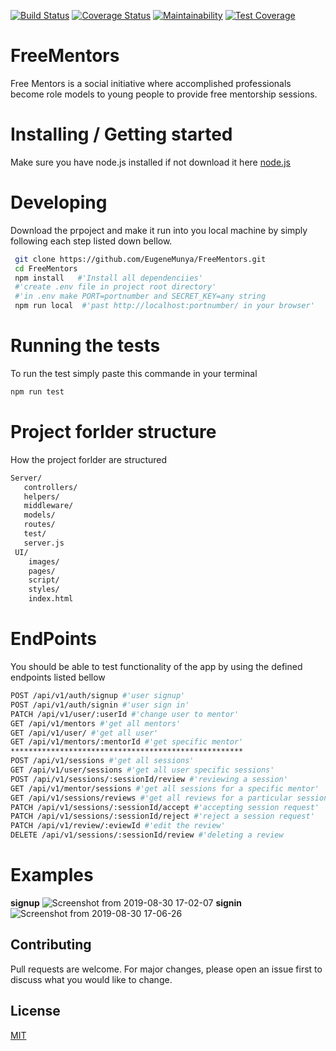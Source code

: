 [![Build Status](https://travis-ci.org/EugeneMunya/FreeMentors.svg?branch=develop)](https://travis-ci.org/EugeneMunya/FreeMentors)
[![Coverage Status](https://coveralls.io/repos/github/EugeneMunya/FreeMentors/badge.svg?branch=ch-middleware-test-168232560)](https://coveralls.io/github/EugeneMunya/FreeMentors?branch=ch-middleware-test-168232560)
[![Maintainability](https://api.codeclimate.com/v1/badges/4462cdaf2a74f1d96b40/maintainability)](https://codeclimate.com/github/EugeneMunya/FreeMentors/maintainability)
[![Test Coverage](https://api.codeclimate.com/v1/badges/4462cdaf2a74f1d96b40/test_coverage)](https://codeclimate.com/github/EugeneMunya/FreeMentors/test_coverage)


# FreeMentors
Free Mentors is a social initiative where accomplished professionals become role models to
young people to provide free mentorship sessions.

# Installing / Getting started
Make sure you have node.js installed if not download it here [node.js](https://nodejs.org/en/) 

# Developing
Download the prpoject and make it run into you local machine by simply following each step listed down bellow.
```bash
 git clone https://github.com/EugeneMunya/FreeMentors.git
 cd FreeMentors
 npm install   #'Install all dependenciies'
 #'create .env file in project root directory'
 #'in .env make PORT=portnumber and SECRET_KEY=any string
 npm run local  #'past http://localhost:portnumber/ in your browser'
```
# Running the tests
To run the test simply paste this commande in your terminal
```bash
npm run test
```
# Project forlder structure
How the project forlder are structured

```bash
Server/
   controllers/
   helpers/
   middleware/
   models/
   routes/
   test/
   server.js
 UI/
    images/
    pages/
    script/
    styles/
    index.html 
```
# EndPoints
You should be able to test functionality of the app by using the defined endpoints listed bellow
```bash
POST /api/v1/auth/signup #'user signup'
POST /api/v1/auth/signin #'user sign in'
PATCH /api/v1/user/:userId #'change user to mentor'
GET /api/v1/mentors #'get all mentors'
GET /api/v1/user/ #'get all user'
GET /api/v1/mentors/:mentorId #'get specific mentor'
****************************************************
POST /api/v1/sessions #'get all sessions'
GET /api/v1/user/sessions #'get all user specific sessions'
POST /api/v1/sessions/:sessionId/review #'reviewing a session'
GET /api/v1/mentor/sessions #'get all sessions for a specific mentor'
GET /api/v1/sessions/reviews #'get all reviews for a particular session'
PATCH /api/v1/sessions/:sessionId/accept #'accepting session request'
PATCH /api/v1/sessions/:sessionId/reject #'reject a session request'
PATCH /api/v1/review/:eviewId #'edit the review'
DELETE /api/v1/sessions/:sessionId/review #'deleting a review
```
# Examples

**signup**
![Screenshot from 2019-08-30 17-02-07](https://user-images.githubusercontent.com/36619897/64030995-ed8bf600-cb47-11e9-9f5a-42d8c7cecf6c.png)
**signin**
![Screenshot from 2019-08-30 17-06-26](https://user-images.githubusercontent.com/36619897/64031373-8de21a80-cb48-11e9-9d66-39dc7d6643f6.png)

## Contributing
Pull requests are welcome. For major changes, please open an issue first to discuss what you would like to change.

## License
[MIT](https://choosealicense.com/licenses/mit/)
